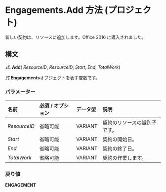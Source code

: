 
# Engagements.Add 方法 (プロジェクト)

新しい契約は、リソースに追加します。Office 2016 に導入されました。


## 構文

 _式_. **Add**( _ResourceID_,  _ResourceID_,  _Start_,  _End_,  _TotalWork_)

 _式_ **Engagements**オブジェクトを表す変数です。


### パラメーター



|**名前**|**必須 / オプション**|**データ型**|**説明**|
|:-----|:-----|:-----|:-----|
| _ResourceID_|省略可能|VARIANT|契約のリソースの識別子です。|
| _Start_|省略可能|VARIANT|契約の開始日。|
| _End_|省略可能|VARIANT|契約の終了日。|
| _TotalWork_|省略可能|VARIANT|契約の作業します。|

### 戻り値

 **ENGAGEMENT**

